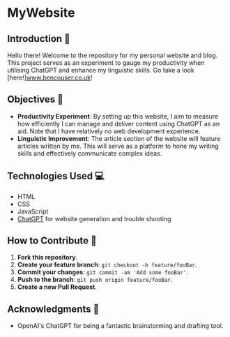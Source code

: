 # MyWebsite

## Introduction :wave:

Hello there! Welcome to the repository for my personal website and blog. This project serves as an experiment to gauge my productivity when utilising ChatGPT and enhance my linguistic skills. Go take a look [here!]www.bencouser.co.uk!

## Objectives :dart:

- **Productivity Experiment**: By setting up this website, I aim to measure how efficiently I can manage and deliver content using ChatGPT as an aid. Note that I have relatively no web development experience.
- **Linguistic Improvement**: The article section of the website will feature articles written by me. This will serve as a platform to hone my writing skills and effectively communicate complex ideas.

## Technologies Used :computer:

- HTML
- CSS
- JavaScript
- [ChatGPT](https://openai.com/research/chatgpt) for website generation and trouble shooting

## How to Contribute :handshake:

1. **Fork this repository**.
2. **Create your feature branch**: `git checkout -b feature/fooBar`.
3. **Commit your changes**: `git commit -am 'Add some fooBar'`.
4. **Push to the branch**: `git push origin feature/fooBar`.
5. **Create a new Pull Request**.

## Acknowledgments :clap:

- OpenAI's ChatGPT for being a fantastic brainstorming and drafting tool.

